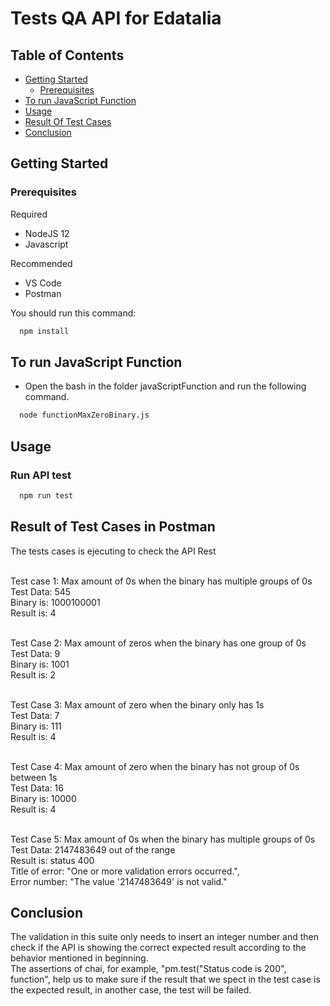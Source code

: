 # Tests QA API for Edatalia #


## Table of Contents

- [Getting Started](#installation)
  * [Prerequisites](#prerequisites)
- [To run JavaScript Function](#runJavaScriptFunction)
- [Usage](#usage)
- [Result Of Test Cases](#result)
- [Conclusion](#conclusion)

## <a name="section-installation">Getting Started</a>

### Prerequisites

Required

- NodeJS 12
- Javascript

Recommended

- VS Code
- Postman

You should run this command:
```bash
  npm install
```
## <a name="runJavaScriptFunction">To run JavaScript Function</a>

- Open the bash in the folder javaScriptFunction and run the following command.

```bash
  node functionMaxZeroBinary.js
```

## <a name="usage">Usage</a>

### Run API test

```bash
  npm run test
```

## <a name="result">Result of Test Cases in Postman</a>

 The tests cases is ejecuting to check the API Rest
 
<br>Test case 1: Max amount of 0s when the binary has multiple groups of 0s 
<br>Test Data: 545
<br>Binary is: 1000100001
<br>Result is: 4


<br>Test Case 2: Max amount of zeros when the binary has one group of 0s
<br>Test Data: 9
<br>Binary is: 1001
<br>Result is: 2

<br>Test Case 3: Max amount of zero when the binary only has 1s 
<br>Test Data: 7
<br>Binary is: 111
<br>Result is: 4

<br>Test Case 4: Max amount of zero when the binary has not group of 0s between 1s 
<br>Test Data: 16
<br>Binary is: 10000
<br>Result is: 4

<br>Test Case 5: Max amount of 0s when the binary has multiple groups of 0s 
<br>Test Data: 2147483649 out of the range
<br>Result is: status 400
<br>Title of error: "One or more validation errors occurred.",
<br>Error number: "The value '2147483649' is not valid."

## <a name="conclusion">Conclusion</a>

The validation in this suite only needs to insert an integer number and then check if the API is showing the correct expected result according to the behavior mentioned in beginning. 
<br>The assertions of chai, for example, "pm.test("Status code is 200", function", help us to make sure if the result that we spect in the test case is the expected result, in another case, the test will be failed.

